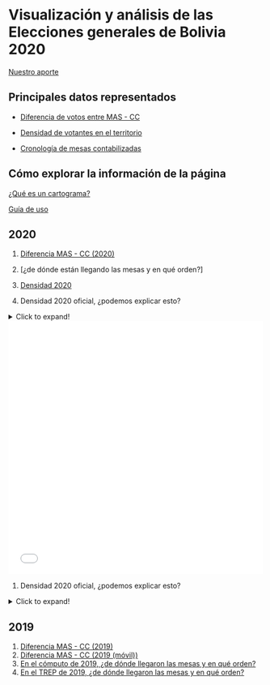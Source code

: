 # Visualización y análisis de las Elecciones generales de Bolivia 2020

[Nuestro aporte](Ejemplos/Nuestro_aporte.md)

## Principales datos representados

* [Diferencia de votos entre MAS - CC](Ejemplos/que_es_un_cartograma.md)

* [Densidad de votantes en el territorio](Ejemplos/que_es_un_cartograma.md)

* [Cronología de mesas contabilizadas](Ejemplos/que_es_un_cartograma.md)

## Cómo explorar la información de la página

[¿Qué es un cartograma?](Ejemplos/que_es_un_cartograma.md)

[Guía de uso](Ejemplos/Guia_de_uso.md)


## 2020 
1. [Diferencia MAS - CC (2020)](Ejemplos/carto_map_mas_cc.html)
1. [¿de dónde están llegando las mesas y en qué orden?]
1. [Densidad 2020](Ejemplos/z040_densidad2020.html)

1. Densidad 2020 oficial, ¿podemos explicar esto? 
<details>
  <summary>Click to expand!</summary>
  
<iframe src="Ejemplos/z040_densidad2020.html"
    sandbox="allow-same-origin allow-scripts"
    width="100%"
    height="500"
    scrolling="no"
    seamless="seamless"
    frameborder="0">
</iframe>
</details>


<iframe src="Ejemplos/z040_densidad2020.html"
    sandbox="allow-same-origin allow-scripts"
    width="100%"
    height="500"
    scrolling="no"
    seamless="seamless"
    frameborder="0">
</iframe>

1. Densidad 2020 oficial, ¿podemos explicar esto? 
<details>
  <summary>Click to expand!</summary>
  
aqui solo ponemos texto
</iframe>
</details>

## 2019
1. [Diferencia MAS - CC (2019)](Ejemplos/carto_map_mas_cc.html)  
1. [Diferencia MAS - CC (2019 (móvil))](Ejemplos/carto_map_mas_cc_movil.html) 
1. [En el cómputo de 2019, ¿de dónde llegaron las mesas y en qué orden?](Ejemplos/z050_mostrar_mesas_faltantes.html)
1. [En el TREP de 2019, ¿de dónde llegaron las mesas y en qué orden?](Ejemplos/z050_mostrar_mesas_faltantes.html)
